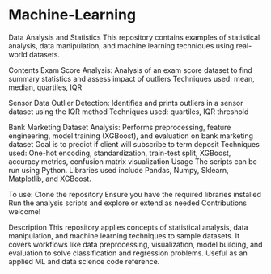 # Machine-Learning
Data Analysis and Statistics
This repository contains examples of statistical analysis, data manipulation, and machine learning techniques using real-world datasets.

Contents
Exam Score Analysis:
Analysis of an exam score dataset to find summary statistics and assess impact of outliers
Techniques used: mean, median, quartiles, IQR

Sensor Data Outlier Detection:
Identifies and prints outliers in a sensor dataset using the IQR method
Techniques used: quartiles, IQR threshold

Bank Marketing Dataset Analysis:
Performs preprocessing, feature engineering, model training (XGBoost), and evaluation on bank marketing dataset
Goal is to predict if client will subscribe to term deposit
Techniques used: One-hot encoding, standardization, train-test split, XGBoost, accuracy metrics, confusion matrix visualization
Usage
The scripts can be run using Python. Libraries used include Pandas, Numpy, Sklearn, Matplotlib, and XGBoost.

To use:
Clone the repository
Ensure you have the required libraries installed
Run the analysis scripts and explore or extend as needed
Contributions welcome!

Description
This repository applies concepts of statistical analysis, data manipulation, and machine learning techniques to sample datasets. It covers workflows like data preprocessing, visualization, model building, and evaluation to solve classification and regression problems. Useful as an applied ML and data science code reference.
